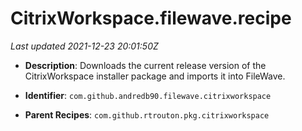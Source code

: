 # CitrixWorkspace.filewave.recipe

_Last updated 2021-12-23 20:01:50Z_

- **Description**: Downloads the current release version of the CitrixWorkspace installer package and imports it into FileWave.

- **Identifier**: `com.github.andredb90.filewave.citrixworkspace`

- **Parent Recipes**: `com.github.rtrouton.pkg.citrixworkspace`
